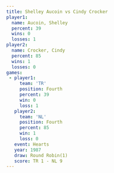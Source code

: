 ```yaml
---
title: Shelley Aucoin vs Cindy Crocker
player1:               
  name: Aucoin, Shelley
  percent: 39          
  wins: 0              
  losses: 1            
player2:               
  name: Crocker, Cindy 
  percent: 85          
  wins: 1              
  losses: 0            
games:
 - player1:          
     team: 'TR'      
     position: Fourth
     percent: 39     
     win: 0          
     loss: 1         
   player2:          
     team: 'NL'      
     position: Fourth
     percent: 85     
     win: 1          
     loss: 0         
   event: Hearts       
   year: 1987          
   draw: Round Robin(1)
   score: TR 1 - NL 9  
---
```

